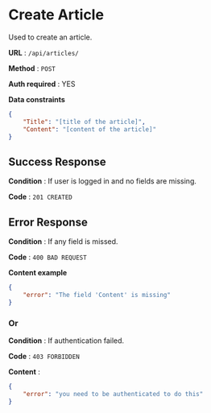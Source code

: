 # Create Article

Used to create an article.

**URL** : `/api/articles/`

**Method** : `POST`

**Auth required** : YES

**Data constraints**

```json
{
    "Title": "[title of the article]",
    "Content": "[content of the article]"
}
```

## Success Response

**Condition** : If user is logged in and no fields are missing.

**Code** : `201 CREATED`

## Error Response

**Condition** : If any field is missed.

**Code** : `400 BAD REQUEST`

**Content example**

```json
{
    "error": "The field 'Content' is missing"
}
```
### Or

**Condition** : If authentication failed.

**Code** : `403 FORBIDDEN`

**Content** : 

```json
{
    "error": "you need to be authenticated to do this"
}
```